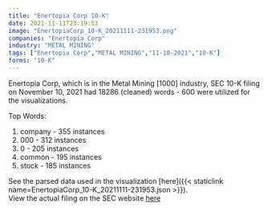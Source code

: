 ```yaml
---
title: "Enertopia Corp 10-K"
date: 2021-11-11T23:19:53
image: "EnertopiaCorp_10-K_20211111-231953.png"
companies: "Enertopia Corp"
industry: "METAL MINING"
tags: ["Enertopia Corp","METAL MINING","11-10-2021","10-K"]
forms: "10-K"
---
```

Enertopia Corp, which is in the Metal Mining [1000] industry, SEC 10-K filing on November 10, 2021 had 18286 (cleaned) words - 600 were utilized for the visualizations.

Top Words:
1. company - 355 instances
2. 000 - 312 instances
3. 0 - 205 instances
4. common - 195 instances
5. stock - 185 instances


See the parsed data used in the visualization [here]({{< staticlink name=EnertopiaCorp_10-K_20211111-231953.json >}}).  
View the actual filing on the SEC website [here](https://www.sec.gov/Archives/edgar/data/1346022/0001062993-21-010561.txt)